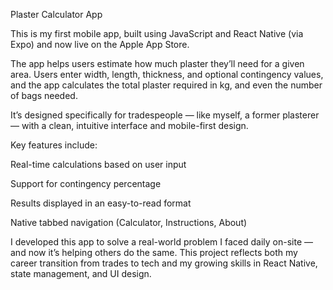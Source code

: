Plaster Calculator App

This is my first mobile app, built using JavaScript and React Native (via Expo) and now live on the Apple App Store.

The app helps users estimate how much plaster they’ll need for a given area. Users enter width, length, thickness, and optional contingency values,
and the app calculates the total plaster required in kg, and even the number of bags needed.

It’s designed specifically for tradespeople — like myself, a former plasterer — with a clean, intuitive interface and mobile-first design.

Key features include:

  Real-time calculations based on user input

  Support for contingency percentage

  Results displayed in an easy-to-read format

  Native tabbed navigation (Calculator, Instructions, About)

I developed this app to solve a real-world problem I faced daily on-site — and now it’s helping others do the same.
This project reflects both my career transition from trades to tech and my growing skills in React Native, state management, and UI design.
